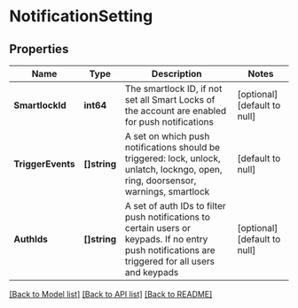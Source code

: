 # NotificationSetting

## Properties
Name | Type | Description | Notes
------------ | ------------- | ------------- | -------------
**SmartlockId** | **int64** | The smartlock ID, if not set all Smart Locks of the account  are enabled for push notifications | [optional] [default to null]
**TriggerEvents** | **[]string** | A set on which push notifications should be triggered: lock, unlock, unlatch, lockngo, open, ring, doorsensor, warnings, smartlock | [default to null]
**AuthIds** | **[]string** | A set of auth IDs to filter push notifications to certain  users or keypads. If no entry push notifications are triggered for all users and keypads | [optional] [default to null]

[[Back to Model list]](../README.md#documentation-for-models) [[Back to API list]](../README.md#documentation-for-api-endpoints) [[Back to README]](../README.md)


